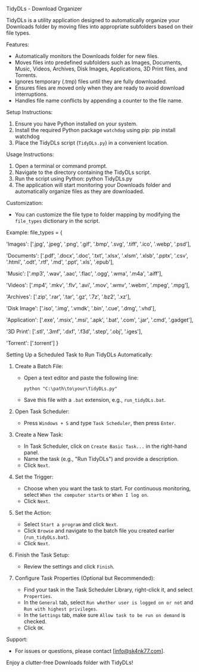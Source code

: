 
TidyDLs - Download Organizer

TidyDLs is a utility application designed to automatically organize your Downloads folder by moving files into appropriate subfolders based on their file types. 

Features:
- Automatically monitors the Downloads folder for new files.
- Moves files into predefined subfolders such as Images, Documents, Music, Videos, Archives, Disk Images, Applications, 3D Print files, and Torrents.
- Ignores temporary (.tmp) files until they are fully downloaded.
- Ensures files are moved only when they are ready to avoid download interruptions.
- Handles file name conflicts by appending a counter to the file name.

Setup Instructions:
1. Ensure you have Python installed on your system.
2. Install the required Python package `watchdog` using pip:
	pip install watchdog
3. Place the TidyDLs script (`TidyDLs.py`) in a convenient location.

Usage Instructions:
1. Open a terminal or command prompt.
2. Navigate to the directory containing the TidyDLs script.
3. Run the script using Python:
	python TidyDLs.py
4. The application will start monitoring your Downloads folder and automatically organize files as they are downloaded.

Customization:
- You can customize the file type to folder mapping by modifying the `file_types` dictionary in the script.

Example:
file_types = {

'Images': ['.jpg', '.jpeg', '.png', '.gif', '.bmp', '.svg', '.tiff', '.ico', '.webp', '.psd'],

'Documents': ['.pdf', '.docx', '.doc', '.txt', '.xlsx', '.xlsm', '.xlsb', '.pptx', '.csv', '.html', '.odt', '.rtf', '.md', '.ppt', '.xls', '.epub'],

'Music': ['.mp3', '.wav', '.aac', '.flac', '.ogg', '.wma', '.m4a', '.aiff'],

'Videos': ['.mp4', '.mkv', '.flv', '.avi', '.mov', '.wmv', '.webm', '.mpeg', '.mpg'],

'Archives': ['.zip', '.rar', '.tar', '.gz', '.7z', '.bz2', '.xz'],

'Disk Image': ['.iso', '.img', '.vmdk', '.bin', '.cue', '.dmg', '.vhd'],

'Application': ['.exe', '.msix', '.msi', '.apk', '.bat', '.com', '.jar', '.cmd', '.gadget'],

'3D Print': ['.stl', '.3mf', '.dxf', '.f3d', '.step', '.obj', '.iges'],

'Torrent': ['.torrent']
}

Setting Up a Scheduled Task to Run TidyDLs Automatically:
1. Create a Batch File:
   - Open a text editor and paste the following line:
     ```
     python "C:\path\to\your\TidyDLs.py"
     ```
   - Save this file with a `.bat` extension, e.g., `run_tidyDLs.bat`.

2. Open Task Scheduler:
   - Press `Windows + S` and type `Task Scheduler`, then press `Enter`.

3. Create a New Task:
   - In Task Scheduler, click on `Create Basic Task...` in the right-hand panel.
   - Name the task (e.g., "Run TidyDLs") and provide a description.
   - Click `Next`.

4. Set the Trigger:
   - Choose when you want the task to start. For continuous monitoring, select `When the computer starts` or `When I log on`.
   - Click `Next`.

5. Set the Action:
   - Select `Start a program` and click `Next`.
   - Click `Browse` and navigate to the batch file you created earlier (`run_tidyDLs.bat`).
   - Click `Next`.

6. Finish the Task Setup:
   - Review the settings and click `Finish`.

7. Configure Task Properties (Optional but Recommended):
   - Find your task in the Task Scheduler Library, right-click it, and select `Properties`.
   - In the `General` tab, select `Run whether user is logged on or not` and `Run with highest privileges`.
   - In the `Settings` tab, make sure `Allow task to be run on demand` is checked.
   - Click `OK`.

Support:
- For issues or questions, please contact [info@sk4nk77.com].

Enjoy a clutter-free Downloads folder with TidyDLs!
